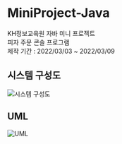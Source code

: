 # MiniProject-Java
KH정보교육원 자바 미니 프로젝트   
피자 주문 콘솔 프로그램   
제작 기간 : 2022/03/03 ~ 2022/03/09   
## 시스템 구성도
![시스템 구성도](https://user-images.githubusercontent.com/81818730/157439384-01328ff1-b6fc-4b2a-84f6-282307a2a977.PNG)   
## UML
![UML](https://user-images.githubusercontent.com/81818730/157439392-ad600a94-02b1-4118-9151-bdce1beba62f.PNG)
